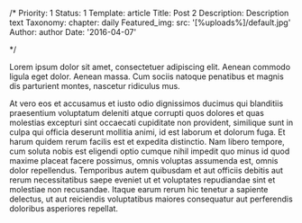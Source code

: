 /*
Priority: 1
Status: 1
Template: article
Title: Post 2
Description: Description text
Taxonomy:
  chapter: daily
Featured_img:
  src: '[%uploads%]/default.jpg'
Author: author
Date: '2016-04-07'

*/
<p>Lorem ipsum dolor sit amet, consectetuer adipiscing elit. Aenean commodo  ligula eget dolor. Aenean massa. Cum sociis natoque penatibus et magnis   dis parturient montes, nascetur ridiculus mus.</p>

<p>At vero eos et accusamus et iusto odio dignissimos ducimus qui blanditiis praesentium voluptatum deleniti atque corrupti quos dolores et quas molestias excepturi sint occaecati cupiditate non provident, similique sunt in culpa qui officia deserunt mollitia animi, id est laborum et dolorum fuga. Et harum quidem rerum facilis est et expedita distinctio. Nam libero tempore, cum soluta nobis est eligendi optio cumque nihil impedit quo minus id quod maxime placeat facere possimus, omnis voluptas assumenda est, omnis dolor repellendus. Temporibus autem quibusdam et aut officiis debitis aut rerum necessitatibus saepe eveniet ut et voluptates repudiandae sint et molestiae non recusandae. Itaque earum rerum hic tenetur a sapiente delectus, ut aut reiciendis voluptatibus maiores consequatur aut perferendis doloribus asperiores repellat.</p>